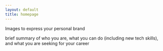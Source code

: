 ```yaml
---
layout: default
title: homepage
---
```


Images to express your personal brand

brief summary of who you are, what you can do (including new tech skills), and what you are seeking for your career

